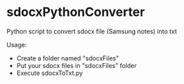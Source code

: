 # sdocxPythonConverter
Python script to convert sdocx file (Samsung notes) into txt

Usage:

- Create a folder named "sdocxFiles"
- Put your sdocx files in "sdocxFiles" folder
- Execute sdocxToTxt.py

